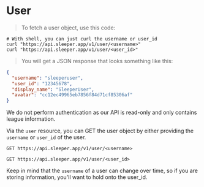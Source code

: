 # User

> To fetch a user object, use this code:

```shell
# With shell, you can just curl the username or user_id
curl "https://api.sleeper.app/v1/user/<username>"
curl "https://api.sleeper.app/v1/user/<user_id>"
```

> You will get a JSON response that looks something like this:

```json
{
  "username": "sleeperuser",
  "user_id": "12345678",
  "display_name": "SleeperUser",
  "avatar": "cc12ec49965eb7856f84d71cf85306af"
}
```

We do not perform authentication as our API is read-only and only contains league information.

Via the `user` resource, you can GET the user object by either providing the `username` or `user_id` of the user.

`GET https://api.sleeper.app/v1/user/<username>`

`GET https://api.sleeper.app/v1/user/<user_id>`

<aside class="notice">
Keep in mind that the <code>username</code> of a user can change over time, so if you are storing information, you'll want to hold onto the user_id.
</aside>
